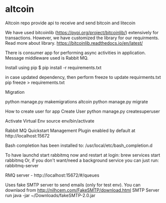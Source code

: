 # altcoin
Altcoin repo provide api  to receive and send bitcoin and litecoin

We have used bitcoinlib (https://pypi.org/project/bitcoinlib/) extensively for transactions. However, we have customized the library for our requirments. Read more about library.
https://bitcoinlib.readthedocs.io/en/latest/

There is consumer app for performing async activities in application. Message middleware used is Rabbit MQ. 


Install using pip
$ pip install -r requirements.txt

in case updated dependency, then perform freeze to update requirments.txt
pip freeze > requirements.txt

Migration

python manage.py makemigrations altcoin
python manage.py migrate

How to create user for app
Create User
python manage.py createsuperuser

Activate Virtual Env
source env/bin/activate

Rabbit MQ Quickstart 
Management Plugin enabled by default at http://localhost:15672

Bash completion has been installed to:
  /usr/local/etc/bash_completion.d

To have launchd start rabbitmq now and restart at login:
  brew services start rabbitmq
Or, if you don't want/need a background service you can just run:
  rabbitmq-server
  
RMQ server -  http://localhost:15672/#/queues

 
Uses fake SMTP server to send emails (only for test env). You can downlaod from http://nilhcem.com/FakeSMTP/download.html
SMTP Server run 
java -jar ~/Downloads/fakeSMTP-2.0.jar
